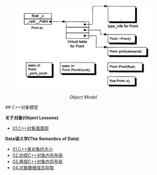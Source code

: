 <p align="center">
	<img src=./pictures/cpp_object_model.png alt="Sample"  width="450">
	<p align="center">
		<em>Object Model</em>
	</p>
</p>
## C++对象模型

**关于对象(Object Lessons)**

+ [01.C++对象面面观](./Object_Lessons.md)

**Data语义学(The Semantics of Data)**

+ [01.C++类对象的大小](./size_of_object.md)
+ [02.初探C++对象内存布局](./data_member_layout_1st.md)
+ [03.再探C++对象内存布局](./object_memory_layout.md)
+ [04.对象数据成员存取](./visit_data_member.md)

